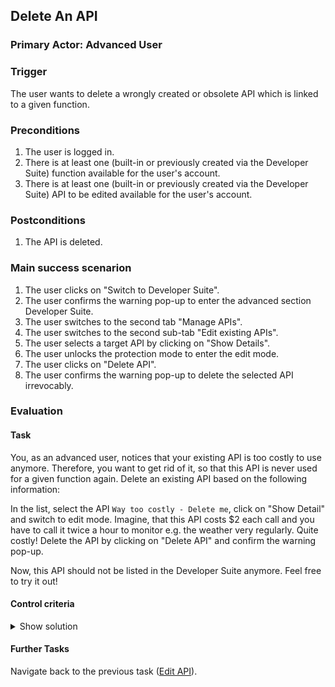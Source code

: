## Delete An API
### Primary Actor: Advanced User

### Trigger
The user wants to delete a wrongly created or obsolete API which is linked to a given function.

### Preconditions
1. The user is logged in.
2. There is at least one (built-in or previously created via the Developer Suite) function available for the user's account.
3. There is at least one (built-in or previously created via the Developer Suite) API to be edited available for the user's account.

### Postconditions
1. The API is deleted.

### Main success scenarion
1. The user clicks on "Switch to Developer Suite".
2. The user confirms the warning pop-up to enter the advanced section Developer Suite.
3. The user switches to the second tab "Manage APIs".
4. The user switches to the second sub-tab "Edit existing APIs".
5. The user selects a target API by clicking on "Show Details".
6. The user unlocks the protection mode to enter the edit mode.
7. The user clicks on "Delete API".
8. The user confirms the warning pop-up to delete the selected API irrevocably.

### Evaluation
#### Task
You, as an advanced user, notices that your existing API is too costly to use anymore. Therefore, you want to get rid of it, so that this API is never used for a given function again.
Delete an existing API based on the following information:

In the list, select the API `Way too costly - Delete me`, click on "Show Detail" and switch to edit mode.
Imagine, that this API costs $2 each call and you have to call it twice a hour to monitor e.g. the weather very regularly. Quite costly!
Delete the API by clicking on "Delete API" and confirm the warning pop-up.

Now, this API should not be listed in the Developer Suite anymore. Feel free to try it out!

#### Control criteria
<details>
<summary>Show solution</summary>
<br>
A deleted API is removed from the users account. Thus, it should be not discoverable anymore when searching the available API list in "Manage APIs".
</details>

#### Further Tasks
Navigate back to the previous task ([Edit API](edit_api_usecase.md)).